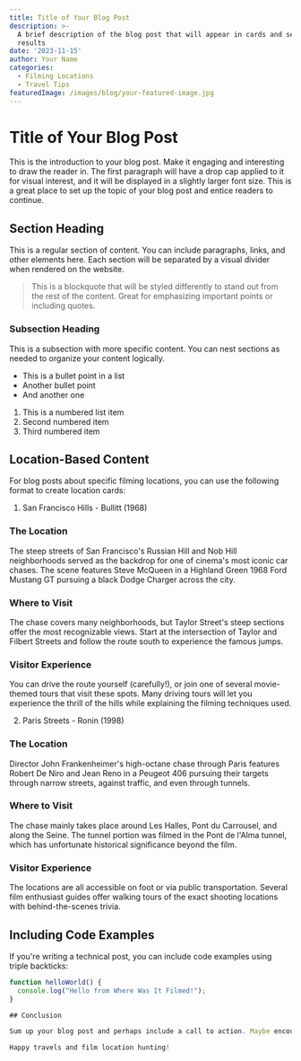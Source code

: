 ```yaml
---
title: Title of Your Blog Post
description: >-
  A brief description of the blog post that will appear in cards and search
  results
date: '2023-11-15'
author: Your Name
categories:
  - Filming Locations
  - Travel Tips
featuredImage: /images/blog/your-featured-image.jpg
---
```


# Title of Your Blog Post

This is the introduction to your blog post. Make it engaging and interesting to draw the reader in. The first paragraph will have a drop cap applied to it for visual interest, and it will be displayed in a slightly larger font size. This is a great place to set up the topic of your blog post and entice readers to continue.

## Section Heading

This is a regular section of content. You can include paragraphs, links, and other elements here. Each section will be separated by a visual divider when rendered on the website. 

> This is a blockquote that will be styled differently to stand out from the rest of the content. Great for emphasizing important points or including quotes.

### Subsection Heading

This is a subsection with more specific content. You can nest sections as needed to organize your content logically.

- This is a bullet point in a list
- Another bullet point
- And another one

1. This is a numbered list item
2. Second numbered item
3. Third numbered item

## Location-Based Content

For blog posts about specific filming locations, you can use the following format to create location cards:

1. San Francisco Hills - Bullitt (1968)

### The Location

The steep streets of San Francisco's Russian Hill and Nob Hill neighborhoods served as the backdrop for one of cinema's most iconic car chases. The scene features Steve McQueen in a Highland Green 1968 Ford Mustang GT pursuing a black Dodge Charger across the city.

### Where to Visit

The chase covers many neighborhoods, but Taylor Street's steep sections offer the most recognizable views. Start at the intersection of Taylor and Filbert Streets and follow the route south to experience the famous jumps.

### Visitor Experience

You can drive the route yourself (carefully!), or join one of several movie-themed tours that visit these spots. Many driving tours will let you experience the thrill of the hills while explaining the filming techniques used.

2. Paris Streets - Ronin (1998)

### The Location

Director John Frankenheimer's high-octane chase through Paris features Robert De Niro and Jean Reno in a Peugeot 406 pursuing their targets through narrow streets, against traffic, and even through tunnels.

### Where to Visit

The chase mainly takes place around Les Halles, Pont du Carrousel, and along the Seine. The tunnel portion was filmed in the Pont de l'Alma tunnel, which has unfortunate historical significance beyond the film.

### Visitor Experience

The locations are all accessible on foot or via public transportation. Several film enthusiast guides offer walking tours of the exact shooting locations with behind-the-scenes trivia.

## Including Code Examples

If you're writing a technical post, you can include code examples using triple backticks:

```javascript
function helloWorld() {
  console.log("Hello from Where Was It Filmed!");
}

## Conclusion

Sum up your blog post and perhaps include a call to action. Maybe encourage readers to visit these locations or share their own experiences in the comments.

Happy travels and film location hunting! 

